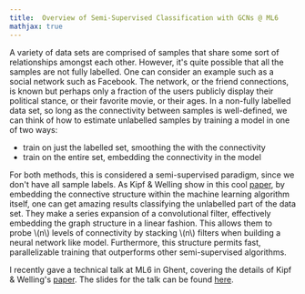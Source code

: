 ```yaml
---
title:  Overview of Semi-Supervised Classification with GCNs @ ML6
mathjax: true
---
```


A variety of data sets are comprised of samples that share some sort of relationships amongst each other.
However, it's quite possible that all the samples are not fully labelled.
One can consider an example such as a social network such as Facebook.
The network, or the friend connections, is known but perhaps only a fraction of the users publicly display
their political stance, or their favorite movie, or their ages.
In a non-fully labelled data set, so long as the connectivity between samples is well-defined,
we can think of how to estimate unlabelled samples by training a model in one of two ways:

- train on just the labelled set, smoothing the with the connectivity
- train on the entire set, embedding the connectivity in the model 

For both methods, this is considered a semi-supervised paradigm, since we don't have all sample labels.
As Kipf & Welling show in this cool [paper](https://arxiv.org/abs/1609.02907),
by embedding the connective structure within the machine learning algorithm itself,
one can get amazing results classifying the unlabelled part of the data set.
They make a series expansion of a convolutional filter, effectively embedding the graph structure
in a linear fashion.
This allows them to probe \\(n\\) levels of connectivity by stacking \\(n\\) filters when building
a neural network like model.
Furthermore, this structure permits fast, parallelizable training that outperforms other semi-supervised algorithms.

I recently gave a technical talk at ML6 in Ghent, covering the details of Kipf & Welling's [paper](https://arxiv.org/abs/1609.02907).
The slides for the talk can be found [here](https://zhampel.github.io/gcn-ssc-technical-overview/).
